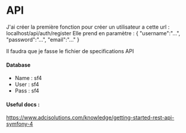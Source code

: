 # API

J'ai créer la première fonction pour créer un utilisateur a cette url : localhost/api/auth/register
Elle prend en paramètre :
{
	"username":"...",
	"password":"...",
	"email":"..."
}

Il faudra que je fasse le fichier de specifications API

#### Database

- Name : sf4
- User : sf4
- Pass : sf4



#### Useful docs : 

https://www.adcisolutions.com/knowledge/getting-started-rest-api-symfony-4
